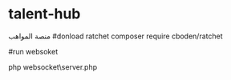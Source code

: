 # talent-hub
منصة المواهب
#donload ratchet
composer require cboden/ratchet

#run websoket

php websocket\server.php

